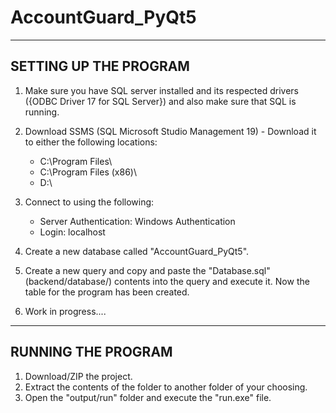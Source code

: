 # AccountGuard_PyQt5

----------------------
SETTING UP THE PROGRAM
----------------------

1. Make sure you have SQL server installed and its respected drivers ({ODBC Driver 17 for SQL Server}) and also make sure that SQL is running.
2. Download SSMS (SQL Microsoft Studio Management 19) - Download it to either the following locations:

   -   C:\Program Files\
   -   C:\Program Files (x86)\
   -   D:\
   
3. Connect to using the following:
   - Server Authentication: Windows Authentication
   - Login: localhost 
4. Create a new database called "AccountGuard_PyQt5".
5. Create a new query and copy and paste the "Database.sql" (backend/database/) contents into the query and execute it. Now the table for the program has been created.
6. Work in progress....


-------------------
RUNNING THE PROGRAM
-------------------
1. Download/ZIP the project.
2. Extract the contents of the folder to another folder of your choosing.
3. Open the "output/run" folder and execute the "run.exe" file.
